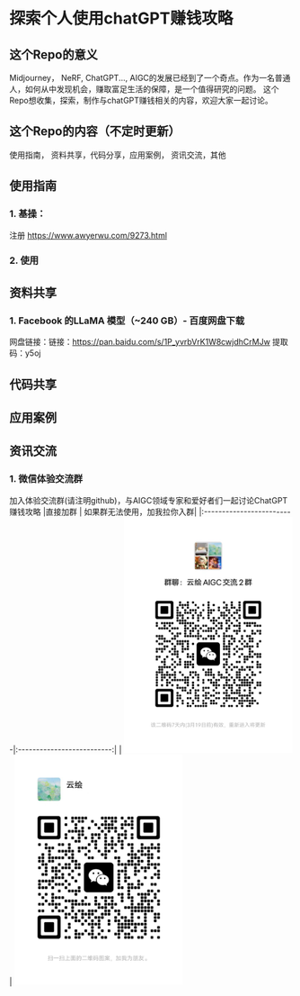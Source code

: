 # 探索个人使用chatGPT赚钱攻略

## 这个Repo的意义
Midjourney， NeRF, ChatGPT..., AIGC的发展已经到了一个奇点。作为一名普通人，如何从中发现机会，赚取富足生活的保障，是一个值得研究的问题。
这个Repo想收集，探索，制作与chatGPT赚钱相关的内容，欢迎大家一起讨论。

## 这个Repo的内容（不定时更新）
使用指南， 资料共享，代码分享，应用案例， 资讯交流，其他

## 使用指南
### 1. 基操： 
注册 https://www.awyerwu.com/9273.html

### 2. 使用

## 资料共享
### 1. Facebook 的LLaMA 模型（~240 GB）- 百度网盘下载
网盘链接：链接：https://pan.baidu.com/s/1P_yvrbVrK1W8cwjdhCrMJw 
提取码：y5oj 
 

## 代码共享

## 应用案例

## 资讯交流
### 1. 微信体验交流群
加入体验交流群(请注明github)，与AIGC领域专家和爱好者们一起讨论ChatGPT赚钱攻略
|直接加群                   | 如果群无法使用，加我拉你入群|
|:-------------------------|:--------------------------:|
| <img src="./img/wechat_group.jpg" width="300"/> | <img src="./img/wechat_personal.jpg" width="300/" >
